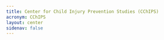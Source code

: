 ```yaml
---
title: Center for Child Injury Prevention Studies (CChIPS)
acronym: CChIPS
layout: center
sidenav: false
---
```

